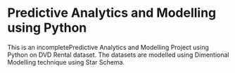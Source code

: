 # Predictive Analytics and Modelling using Python
This is an incompletePredictive Analytics and Modelling Project using Python on DVD Rental dataset.
The datasets are modelled using Dimentional Modelling technique using Star Schema.
